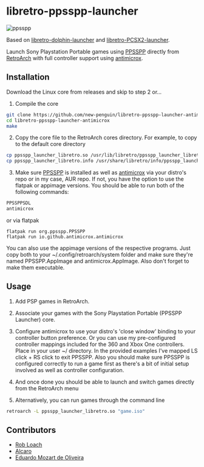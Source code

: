 # libretro-ppsspp-launcher
 
![ppsspp](https://github.com/new-penguin/libretro-ppsspp-launcher-antimicrox/assets/139792946/30473e06-024e-4810-9371-6d08755e2864)


Based on [libretro-dolphin-launcher](https://github.com/RobLoach/libretro-dolphin-launcher) and [libretro-PCSX2-launcher](https://github.com/eduardomozart/libretro-pcsx2-launcher). 

Launch Sony Playstation Portable games using [PPSSPP](https://www.ppsspp.org) directly from [RetroArch](http://www.libretro.com/) with full controller support using [antimicrox](https://github.com/AntiMicroX/antimicrox/).


## Installation

Download the Linux core from releases and skip to step 2 or...

1. Compile the core
  ``` bash
  git clone https://github.com/new-penguin/libretro-ppsspp-launcher-antimicrox
  cd libretro-ppsspp-launcher-antimicrox
  make
  ```

2. Copy the core file to the RetroArch cores directory. For example, to copy to the default core directory
  ``` bash
  cp ppsspp_launcher_libretro.so /usr/lib/libretro/ppsspp_launcher_libretro.so
  cp ppsspp_launcher_libretro.info /usr/share/libretro/info/ppsspp_launcher_libretro.info
  ```

3. Make sure [PPSSPP](https://www.ppsspp.org/download/) is installed as well as [antimicrox](https://github.com/AntiMicroX/antimicrox/) via your distro's repo or in my case, AUR repo. If not, you have the option to use the flatpak or appimage versions. You should be able to run both of the following commands:

  ``` bash
  PPSSPPSDL
  antimicrox
  ```
  or via flatpak
  
  ```
  flatpak run org.ppsspp.PPSSPP
  flatpak run io.github.antimicrox.antimicrox
  ```
  You can also use the appimage versions of the respective programs. Just copy both to your ~/.config/retroarch/system folder and make sure they're named PPSSPP.AppImage and antimicrox.AppImage. Also      don't forget to make them executable.

## Usage

1. Add PSP games in RetroArch. 

2. Associate your games with the Sony Playstation Portable (PPSSPP Launcher) core.

3. Configure antimicrox to use your distro's 'close window' binding to your controller button preference. Or you can use my pre-configured controller mappings included for the 360 and Xbox One controllers. Place in your user ~/ directory. In the provided examples I've mapped LS click + RS click to exit PPSSPP. Also you should make sure PPSSPP is configured correctly to run a game first as there's a bit of initial setup involved as well as controller configuration.
  
3. And once done you should be able to launch and switch games directly from the RetroArch menu

3. Alternatively, you can run games through the command line
  ``` bash
  retroarch -L ppsspp_launcher_libretro.so "game.iso"
  ```

## Contributors

- [Rob Loach](http://github.com/robloach)
- [Alcaro](https://github.com/Alcaro)
- [Eduardo Mozart de Oliveira](https://github.com/coldscientist)
